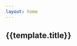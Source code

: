 ```yaml
---
layout: home
---
```


<script>
  import {shallowRef, onMounted} from 'vue'
export default {
  setup() {
    const dynamicComponent = shallowRef(null)
    const templates = [
      {
        type:'trippy',
        title:'Trippy'
      },
      { 
        type:'tvSnow',
        title: 'TV Snow'
      },
      {
        type: 'confetti',
        title: 'Confetti'
      },
      {
        type:'underground',
        title: 'Underground'
      },
    
      {
        type:'starfield',
        title: 'Starfield'
      },
        {
        type:'gradient',
        title: 'Gradient'
      },
       {
        type:'fluid',
        title: 'Fluid'
      },
      ]
        onMounted(() => {
        import('@canvas-party/vue').then((module) => {
          dynamicComponent.value = module.default
        })

    })
        return {
          dynamicComponent,
          templates
        }
   },

}

</script>

 <div class="templates-container">
    <div class="template-card" v-for="template in templates">
    <a :href="`/templates/${template.type}`">
    <component
     class="canvas-card"  
     v-if="dynamicComponent"
     :is="dynamicComponent"
     :type="template.type"
    >
  </component>
  </a>
        <h2>{{template.title}}</h2>
     </div>
 </div>
